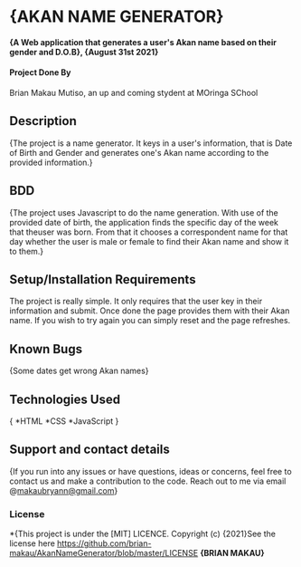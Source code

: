 # {AKAN NAME GENERATOR}
#### {A Web application that generates a user's Akan name based on their gender and D.O.B}, {August 31st 2021}
#### Project Done By 
Brian Makau Mutiso, an up and coming stydent at MOringa SChool
## Description
{The project is a name generator. It keys in a user's information, that is Date of Birth and Gender and generates one's Akan name according to the provided information.}
## BDD
{The project uses Javascript to do the name generation. With use of the provided date of birth, the application finds the specific day of the week that theuser was born. From that it chooses a correspondent name for that day whether the user is male or female to find their Akan name and show it to them.}
## Setup/Installation Requirements
The project is really simple. It only requires that the user key in their information and submit. Once done the page provides them with their Akan name. If you wish to try again you can simply reset and the page refreshes.
## Known Bugs
{Some dates get wrong Akan names}
## Technologies Used
{
    *HTML
    *CSS
    *JavaScript
}
## Support and contact details
{If you run into any issues or have questions, ideas or concerns, feel free to contact us and make a contribution to the code. Reach out to me via email @makaubryann@gmail.com}
### License
*{This project is under the [MIT] LICENCE. Copyright (c) {2021}See the license here https://github.com/brian-makau/AkanNameGenerator/blob/master/LICENSE **{BRIAN MAKAU}**